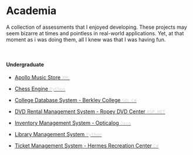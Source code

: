 # Academia
A collection of assessments that I enjoyed developing. These projects may seem bizarre at times and pointless in real-world applications. Yet, at that moment as i was doing them,  all I knew was that I was having fun.

<br>

#### Undergraduate

* [Apollo Music Store <span style="color:lightgrey">`XML`</span>](./Apollo_Music_Center/)

* [Chess Engine <span style="color:lightgrey">`Python`](https://github.com/crypticsy/Playground/tree/master/Game_Engine/Chess/)

* [College Database System - Berkley College <span style="color:lightgrey">`SQL`  `C#`](./Berkley_College_System/)

* [DVD Rental Management System - Ropey DVD Center <span style="color:lightgrey">`ASP.NET`](https://github.com/crypticsy/RopeyDVDManagementSystem/)

* [Inventory Management System - Opticalog <span style="color:lightgrey">`Java`](./Opticalog/)

* [Library Management System <span style="color:lightgrey">`Python`](./Library_Management_System/)

* [Ticket Management System - Hermes Recreation Center <span style="color:lightgrey">`C#`](./Hermes_Ticket_Management_System/)
